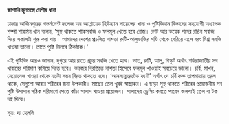 **জাপানি মূলমন্ত্রে দেশীয় ধারা**

ঢাকার আজিমপুরের গভর্নমেন্ট কলেজ অব অ্যাপ্লায়েড হিউম্যান সায়েন্সের খাদ্য ও পুষ্টিবিজ্ঞান বিভাগের সহযোগী অধ্যাপক শম্পা শারমিন খান বলেন, ‘সুস্থ থাকতে শাকসবজি ও ফলমূল খেতে হবে রোজ। রুটি আর কয়েক পদের রঙিন সবজি দিয়ে সকালটা শুরু করা যায়। আমাদের দেশের প্রচলিত নাশতা রুটি-আলুভাজির গণ্ডি থেকে বেরিয়ে এসে বরং মিশ্র সবজি খাওয়া ভালো। তাতে পুষ্টি মিলবে ঠিকঠাক।’

  
এই পুষ্টিবিদ আরও জানান, দুপুরে আর রাতে প্রচুর সবজি খেতে হবে। ভাত, রুটি, আলু, বিস্কুট অর্থাৎ শর্করাজাতীয় সব খাবারের পরিমাণ কমিয়ে দিতে হবে। কাজের বিরতিতে নাশতা হিসেবে ফলমূল খাওয়াই সবচেয়ে ভালো। চর্বি, মাখন, মেয়োনেজ খাওয়া থেকে যতটা সম্ভব বিরত থাকতে হবে। ‘আনস্যাচুরেটেড ফ্যাট’ অর্থাৎ যে চর্বি কক্ষ তাপমাত্রায় তরল থাকে, সেগুলো আবার শরীরের জন্য উপকারী। মাছের তেল খুবই স্বাস্থ্যকর। এ ছাড়া সুস্থ থাকতে শরীরের প্রয়োজনীয় সব পুষ্টি উপাদান সঠিক পরিমাণে পেতে কাঁচা সালাদ খাওয়া প্রয়োজন। সালাদের ড্রেসিং করতে পারেন জলপাই তেল বা টক দই দিয়ে।

  
সূত্র: দ্য হেলদি
